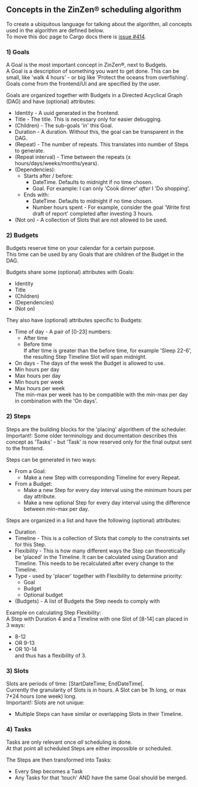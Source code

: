 ## Concepts in the ZinZen&reg; scheduling algorithm
To create a ubiquitous language for talking about the algorithm, all concepts used in the algorithm are defined below.  
To move this doc page to Cargo docs there is [issue #414](https://github.com/tijlleenders/ZinZen-scheduler/issues/414).  

### 1) Goals
A Goal is the most important concept in ZinZen&reg;, next to Budgets.  
A Goal is a description of something you want to get done. This can be small, like 'walk 4 hours' - or big like 'Protect the oceans from overfishing'. Goals come from the frontend/UI and are specified by the user.

Goals are organized together with Budgets in a Directed Acyclical Graph (DAG) and have (optional) attributes:  
- Identity - A uuid generated in the frontend.  
- Title - The title. This is necessary only for easier debugging.  
- (Children) - The sub-goals 'in' this Goal.  
- Duration - A duration. Without this, the goal can be transparent in the DAG.  
- (Repeat) - The number of repeats. This translates into number of Steps to generate.  
- (Repeat interval) - Time between the repeats (x hours/days/weeks/months/years).  
- (Dependencies):  
  - Starts after / before:  
    - DateTime. Defaults to midnight if no time chosen.
    - Goal. For example: I can only 'Cook dinner' _after_ I 'Do shopping'.  
  - Ends with:  
    - DateTime. Defaults to midnight if no time chosen.  
    - Number hours spent - For example, consider the goal 'Write first draft of report' completed after investing 3 hours.  
- (Not on) - A collection of Slots that are not allowed to be used.

### 2) Budgets  
Budgets reserve time on your calendar for a certain purpose.  
This time can be used by any Goals that are children of the Budget in the DAG.  

Budgets share some (optional) attributes with Goals:
- Identity  
- Title  
- (Children)
- (Dependencies)  
- (Not on)

They also have (optional) attributes specific to Budgets:
- Time of day - A pair of [0-23] numbers:
  - After time 
  - Before time  
    If after time is greater than the before time, for example 'Sleep 22-6', the resulting Step Timeline Slot will span midnight.  
- On days - The days of the week the Budget is allowed to use.
- Min hours per day
- Max hours per day
- Min hours per week 
- Max hours per week  
The min-max per week has to be compatible with the min-max per day in combination with the 'On days'.


### 2) Steps
Steps are the building blocks for the 'placing' algorithem of the scheduler.  
Important!: Some older terminology and documentation describes this concept as 'Tasks' - but 'Task' is now reserved only for the final output sent to the frontend.

Steps can be generated in two ways:  
- From a Goal:  
  - Make a new Step with corresponding Timeline for every Repeat.
- From a Budget:  
  - Make a new Step for every day interval using the minimum hours per day attribute. 
  - Make a new optional Step for every day interval using the difference between min-max per day.

Steps are organized in a list and have the following (optional) attributes:  
- Duration  
- Timeline - This is a collection of Slots that comply to the constraints set for this Step.  
- Flexibility - This is how many different ways the Step can theoretically be 'placed' in the Timeline. It can be calculated using Duration and Timeline. This needs to be recalculated after every change to the Timeline.
- Type - used by 'placer' together with Flexibility to determine priority:
  - Goal
  - Budget
  - Optional budget
- (Budgets) - A list of Budgets the Step needs to comply with

Example on calculating Step Flexibility:  
A Step with Duration 4 and a Timeline with one Slot of [8-14] can placed in 3 ways:  
- 8-12
- OR 9-13
- OR 10-14  
and thus has a flexibility of 3.

### 3) Slots
Slots are periods of time: [StartDateTime; EndDateTime[.  
Currently the granularity of Slots is in hours. 
A Slot can be 1h long, or max 7*24 hours (one week) long.  
Important!: Slots are not unique:
- Multiple Steps can have similar or overlapping Slots in their Timeline.

### 4) Tasks  
Tasks are only relevant once _all_ scheduling is done.  
At that point all scheduled Steps are either impossible or scheduled.  

The Steps are then transformed into Tasks: 
- Every Step becomes a Task
- Any Tasks for that 'touch' AND have the same Goal should be merged.  